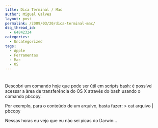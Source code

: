 ```yaml
---
title: Dica Terminal / Mac
author: Miguel Galves
layout: post
permalink: /2009/03/20/dica-terminal-mac/
dsq_thread_id:
  - 64842324
categories:
  - Uncategorized
tags:
  - Apple
  - Ferramentas
  - Mac
  - OS
---
```

# 

Descobri um comando hoje que pode ser útil em scripts bash: é possível acessar a àrea de transferência do OS X através do bash usando o comando pbcopy.

Por exemplo, para o conteúdo de um arquivo, basta fazer: > cat arquivo | pbcopy

Nessas horas eu vejo que eu não sei picas do Darwin…